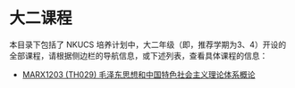 # 大二课程

本目录下包括了 NKUCS 培养计划中，大二年级（即，推荐学期为3、4）开设的全部课程，请根据侧边栏的导航信息，或下述列表，查看具体课程的信息：

- [MARX1203 (TH029) 毛泽东思想和中国特色社会主义理论体系概论](/courses/grade-2/TH029)
